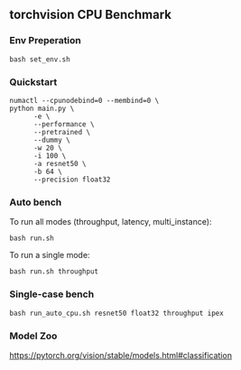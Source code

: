 ## torchvision CPU Benchmark

### Env Preperation
```
bash set_env.sh
```

### Quickstart
```
numactl --cpunodebind=0 --membind=0 \
python main.py \
      -e \
      --performance \
      --pretrained \
      --dummy \
      -w 20 \
      -i 100 \
      -a resnet50 \
      -b 64 \
      --precision float32
```

### Auto bench
To run all modes (throughput, latency, multi_instance):
```
bash run.sh
```
To run a single mode:
```
bash run.sh throughput
```

### Single-case bench
```
bash run_auto_cpu.sh resnet50 float32 throughput ipex
```

### Model Zoo
https://pytorch.org/vision/stable/models.html#classification
